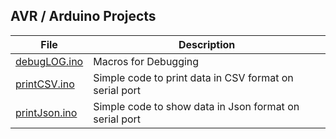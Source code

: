
## AVR / Arduino Projects

| File | Description |
|------|-----------|
| [debugLOG.ino](http://elabz.net/AVR/debugLOG)   | Macros for Debugging |
| [printCSV.ino](http://elabz.net/AVR/printCSV)   | Simple code to print data in CSV format on serial port |
| [printJson.ino](http://elabz.net/AVR/printJson) | Simple code to show data in Json format on serial port |
